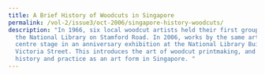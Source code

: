 ```yaml
---
title: A Brief History of Woodcuts in Singapore
permalink: /vol-2/issue3/oct-2006/singapore-history-woodcuts/
description: "In 1966, six local woodcut artists held their first group show at
  the National Library on Stamford Road. In 2006, works by the same artists take
  centre stage in an anniversary exhibition at the National Library Building on
  Victoria Street. This introduces the art of woodcut printmaking, and its
  history and practice as an art form in Singapore. "
---
```

